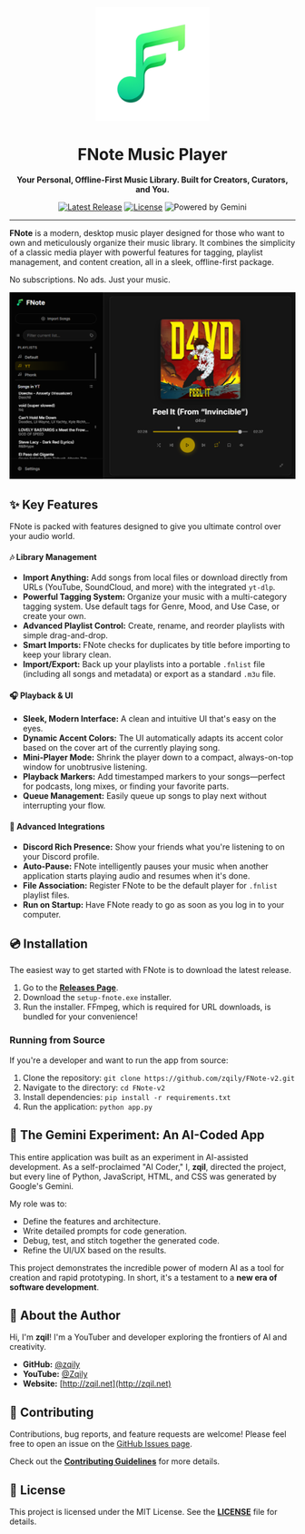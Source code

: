 <div align="center">
  <img src="https://raw.githubusercontent.com/zqily/FNote-v2/main/.github/icon.png" alt="FNote Logo" width="200"/>

  <h1>FNote Music Player</h1>
  <p><strong>Your Personal, Offline-First Music Library. Built for Creators, Curators, and You.</strong></p>

  <p>
    <a href="https://github.com/zqily/FNote-v2/releases/latest"><img src="https://img.shields.io/github/v/release/zqily/FNote-v2?style=for-the-badge&logo=github&color=1DB954" alt="Latest Release"/></a>
    <a href="https://github.com/zqily/FNote-v2/blob/main/LICENSE"><img src="https://img.shields.io/github/license/zqily/FNote-v2?style=for-the-badge&color=blue" alt="License"/></a>
    <img src="https://img.shields.io/badge/Powered%20by-Gemini-4285F4?style=for-the-badge&logo=google" alt="Powered by Gemini"/>
  </p>
</div>

---

**FNote** is a modern, desktop music player designed for those who want to own and meticulously organize their music library. It combines the simplicity of a classic media player with powerful features for tagging, playlist management, and content creation, all in a sleek, offline-first package.

No subscriptions. No ads. Just your music.

<div align="center">
  <img src="https://raw.githubusercontent.com/zqily/FNote-v2/main/.github/fnote_screenshot.png" alt="FNote Screenshot" width="800"/>
</div>

## ✨ Key Features

FNote is packed with features designed to give you ultimate control over your audio world.

#### 🎶 Library Management
- **Import Anything:** Add songs from local files or download directly from URLs (YouTube, SoundCloud, and more) with the integrated `yt-dlp`.
- **Powerful Tagging System:** Organize your music with a multi-category tagging system. Use default tags for Genre, Mood, and Use Case, or create your own.
- **Advanced Playlist Control:** Create, rename, and reorder playlists with simple drag-and-drop.
- **Smart Imports:** FNote checks for duplicates by title before importing to keep your library clean.
- **Import/Export:** Back up your playlists into a portable `.fnlist` file (including all songs and metadata) or export as a standard `.m3u` file.

#### 🎧 Playback & UI
- **Sleek, Modern Interface:** A clean and intuitive UI that's easy on the eyes.
- **Dynamic Accent Colors:** The UI automatically adapts its accent color based on the cover art of the currently playing song.
- **Mini-Player Mode:** Shrink the player down to a compact, always-on-top window for unobtrusive listening.
- **Playback Markers:** Add timestamped markers to your songs—perfect for podcasts, long mixes, or finding your favorite parts.
- **Queue Management:** Easily queue up songs to play next without interrupting your flow.

#### 🚀 Advanced Integrations
- **Discord Rich Presence:** Show your friends what you're listening to on your Discord profile.
- **Auto-Pause:** FNote intelligently pauses your music when another application starts playing audio and resumes when it's done.
- **File Association:** Register FNote to be the default player for `.fnlist` playlist files.
- **Run on Startup:** Have FNote ready to go as soon as you log in to your computer.

## 💿 Installation

The easiest way to get started with FNote is to download the latest release.

1.  Go to the [**Releases Page**](https://github.com/zqily/FNote-v2/releases/latest).
2.  Download the `setup-fnote.exe` installer.
3.  Run the installer. FFmpeg, which is required for URL downloads, is bundled for your convenience!

### Running from Source
If you're a developer and want to run the app from source:
1.  Clone the repository: `git clone https://github.com/zqily/FNote-v2.git`
2.  Navigate to the directory: `cd FNote-v2`
3.  Install dependencies: `pip install -r requirements.txt`
4.  Run the application: `python app.py`

## 🤖 The Gemini Experiment: An AI-Coded App

This entire application was built as an experiment in AI-assisted development. As a self-proclaimed "AI Coder," I, **zqil**, directed the project, but every line of Python, JavaScript, HTML, and CSS was generated by Google's Gemini.

My role was to:
-   Define the features and architecture.
-   Write detailed prompts for code generation.
-   Debug, test, and stitch together the generated code.
-   Refine the UI/UX based on the results.

This project demonstrates the incredible power of modern AI as a tool for creation and rapid prototyping. In short, it's a testament to a **new era of software development**.

## 👤 About the Author

Hi, I'm **zqil**! I'm a YouTuber and developer exploring the frontiers of AI and creativity.

-   **GitHub:** [@zqily](https://github.com/zqily)
-   **YouTube:** [@Zqily](https://www.youtube.com/@Zqily)
-   **Website:** [http://zqil.net](http://zqil.net)

## 🤝 Contributing

Contributions, bug reports, and feature requests are welcome! Please feel free to open an issue on the [GitHub Issues page](https://github.com/zqily/FNote-v2/issues).

Check out the [**Contributing Guidelines**](./CONTRIBUTING.md) for more details.

## 📄 License

This project is licensed under the MIT License. See the [**LICENSE**](./LICENSE) file for details.
